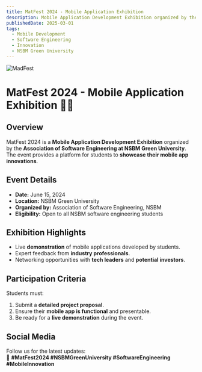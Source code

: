 ```yaml
---
title: MatFest 2024 - Mobile Application Exhibition
description: Mobile Application Development Exhibition organized by the Association of Software Engineering at NSBM Green University. The event provides a platform for students to showcase their mobile app innovations
publishedDate: 2025-03-01
tags:
  - Mobile Development
  - Software Engineering
  - Innovation
  - NSBM Green University
---
```


![MadFest](/madfest.jpg)

# MatFest 2024 - Mobile Application Exhibition 📱🎉

## Overview

MatFest 2024 is a **Mobile Application Development Exhibition** organized by the **Association of Software Engineering at NSBM Green University**. The event provides a platform for students to **showcase their mobile app innovations**.

## Event Details

- **Date:** June 15, 2024
- **Location:** NSBM Green University
- **Organized by:** Association of Software Engineering, NSBM
- **Eligibility:** Open to all NSBM software engineering students

## Exhibition Highlights

- Live **demonstration** of mobile applications developed by students.
- Expert feedback from **industry professionals**.
- Networking opportunities with **tech leaders** and **potential investors**.

## Participation Criteria

Students must:

1. Submit a **detailed project proposal**.
2. Ensure their **mobile app is functional** and presentable.
3. Be ready for a **live demonstration** during the event.

## Social Media

Follow us for the latest updates:  
📌 **#MatFest2024 #NSBMGreenUniversity #SoftwareEngineering #MobileInnovation**
